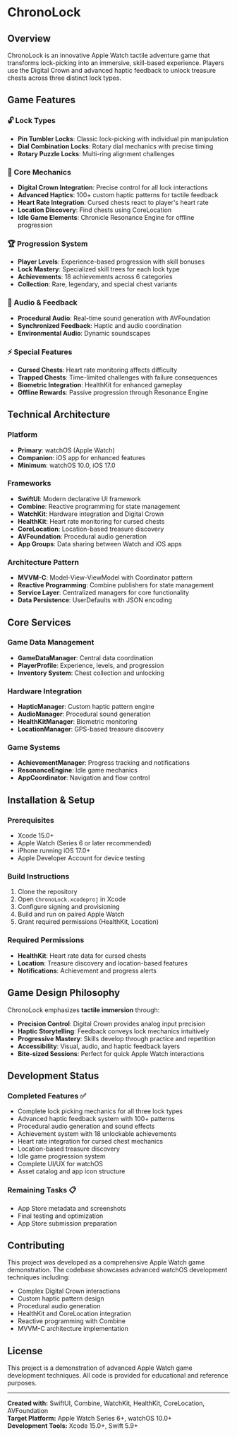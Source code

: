 # ChronoLock

## Overview

ChronoLock is an innovative Apple Watch tactile adventure game that transforms lock-picking into an immersive, skill-based experience. Players use the Digital Crown and advanced haptic feedback to unlock treasure chests across three distinct lock types.

## Game Features

### 🔓 Lock Types
- **Pin Tumbler Locks**: Classic lock-picking with individual pin manipulation
- **Dial Combination Locks**: Rotary dial mechanics with precise timing
- **Rotary Puzzle Locks**: Multi-ring alignment challenges

### 🎯 Core Mechanics
- **Digital Crown Integration**: Precise control for all lock interactions
- **Advanced Haptics**: 100+ custom haptic patterns for tactile feedback
- **Heart Rate Integration**: Cursed chests react to player's heart rate
- **Location Discovery**: Find chests using CoreLocation
- **Idle Game Elements**: Chronicle Resonance Engine for offline progression

### 🏆 Progression System
- **Player Levels**: Experience-based progression with skill bonuses
- **Lock Mastery**: Specialized skill trees for each lock type
- **Achievements**: 18 achievements across 6 categories
- **Collection**: Rare, legendary, and special chest variants

### 🎵 Audio & Feedback
- **Procedural Audio**: Real-time sound generation with AVFoundation
- **Synchronized Feedback**: Haptic and audio coordination
- **Environmental Audio**: Dynamic soundscapes

### ⚡ Special Features
- **Cursed Chests**: Heart rate monitoring affects difficulty
- **Trapped Chests**: Time-limited challenges with failure consequences
- **Biometric Integration**: HealthKit for enhanced gameplay
- **Offline Rewards**: Passive progression through Resonance Engine

## Technical Architecture

### Platform
- **Primary**: watchOS (Apple Watch)
- **Companion**: iOS app for enhanced features
- **Minimum**: watchOS 10.0, iOS 17.0

### Frameworks
- **SwiftUI**: Modern declarative UI framework
- **Combine**: Reactive programming for state management
- **WatchKit**: Hardware integration and Digital Crown
- **HealthKit**: Heart rate monitoring for cursed chests
- **CoreLocation**: Location-based treasure discovery
- **AVFoundation**: Procedural audio generation
- **App Groups**: Data sharing between Watch and iOS apps

### Architecture Pattern
- **MVVM-C**: Model-View-ViewModel with Coordinator pattern
- **Reactive Programming**: Combine publishers for state management
- **Service Layer**: Centralized managers for core functionality
- **Data Persistence**: UserDefaults with JSON encoding

## Core Services

### Game Data Management
- **GameDataManager**: Central data coordination
- **PlayerProfile**: Experience, levels, and progression
- **Inventory System**: Chest collection and unlocking

### Hardware Integration
- **HapticManager**: Custom haptic pattern engine
- **AudioManager**: Procedural sound generation
- **HealthKitManager**: Biometric monitoring
- **LocationManager**: GPS-based treasure discovery

### Game Systems
- **AchievementManager**: Progress tracking and notifications
- **ResonanceEngine**: Idle game mechanics
- **AppCoordinator**: Navigation and flow control

## Installation & Setup

### Prerequisites
- Xcode 15.0+
- Apple Watch (Series 6 or later recommended)
- iPhone running iOS 17.0+
- Apple Developer Account for device testing

### Build Instructions
1. Clone the repository
2. Open `ChronoLock.xcodeproj` in Xcode
3. Configure signing and provisioning
4. Build and run on paired Apple Watch
5. Grant required permissions (HealthKit, Location)

### Required Permissions
- **HealthKit**: Heart rate data for cursed chests
- **Location**: Treasure discovery and location-based features
- **Notifications**: Achievement and progress alerts

## Game Design Philosophy

ChronoLock emphasizes **tactile immersion** through:
- **Precision Control**: Digital Crown provides analog input precision
- **Haptic Storytelling**: Feedback conveys lock mechanics intuitively  
- **Progressive Mastery**: Skills develop through practice and repetition
- **Accessibility**: Visual, audio, and haptic feedback layers
- **Bite-sized Sessions**: Perfect for quick Apple Watch interactions

## Development Status

### Completed Features ✅
- Complete lock picking mechanics for all three lock types
- Advanced haptic feedback system with 100+ patterns
- Procedural audio generation and sound effects
- Achievement system with 18 unlockable achievements
- Heart rate integration for cursed chest mechanics
- Location-based treasure discovery
- Idle game progression system
- Complete UI/UX for watchOS
- Asset catalog and app icon structure

### Remaining Tasks 📋
- App Store metadata and screenshots
- Final testing and optimization
- App Store submission preparation

## Contributing

This project was developed as a comprehensive Apple Watch game demonstration. The codebase showcases advanced watchOS development techniques including:

- Complex Digital Crown interactions
- Custom haptic pattern design
- Procedural audio generation
- HealthKit and CoreLocation integration
- Reactive programming with Combine
- MVVM-C architecture implementation

## License

This project is a demonstration of advanced Apple Watch game development techniques. All code is provided for educational and reference purposes.

---

**Created with:** SwiftUI, Combine, WatchKit, HealthKit, CoreLocation, AVFoundation  
**Target Platform:** Apple Watch Series 6+, watchOS 10.0+  
**Development Tools:** Xcode 15.0+, Swift 5.9+
